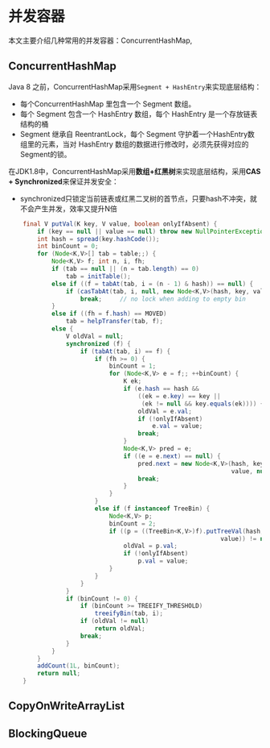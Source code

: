 # 并发容器
本文主要介绍几种常用的并发容器：ConcurrentHashMap, 

## ConcurrentHashMap
Java 8 之前，ConcurrentHashMap采用`Segment + HashEntry`来实现底层结构：


- 每个ConcurrentHashMap 里包含一个 Segment 数组。
- 每个 Segment 包含一个 HashEntry 数组，每个 HashEntry 是一个存放链表结构的桶
- Segment 继承自 ReentrantLock，每个 Segment 守护着一个HashEntry数组里的元素，当对 HashEntry 数组的数据进行修改时，必须先获得对应的 Segment的锁。
  

在JDK1.8中，ConcurrentHashMap采用**数组+红黑树**来实现底层结构，采用**CAS + Synchronized**来保证并发安全：

- synchronized只锁定当前链表或红黑二叉树的首节点，只要hash不冲突，就不会产生并发，效率又提升N倍

``` java
    final V putVal(K key, V value, boolean onlyIfAbsent) {
        if (key == null || value == null) throw new NullPointerException();
        int hash = spread(key.hashCode());
        int binCount = 0;
        for (Node<K,V>[] tab = table;;) {
            Node<K,V> f; int n, i, fh;
            if (tab == null || (n = tab.length) == 0)
                tab = initTable();
            else if ((f = tabAt(tab, i = (n - 1) & hash)) == null) {
                if (casTabAt(tab, i, null, new Node<K,V>(hash, key, value, null)))
                    break;     // no lock when adding to empty bin
            }
            else if ((fh = f.hash) == MOVED)
                tab = helpTransfer(tab, f);
            else {
                V oldVal = null;
                synchronized (f) {
                    if (tabAt(tab, i) == f) {
                        if (fh >= 0) {
                            binCount = 1;
                            for (Node<K,V> e = f;; ++binCount) {
                                K ek;
                                if (e.hash == hash &&
                                    ((ek = e.key) == key ||
                                     (ek != null && key.equals(ek)))) {
                                    oldVal = e.val;
                                    if (!onlyIfAbsent)
                                        e.val = value;
                                    break;
                                }
                                Node<K,V> pred = e;
                                if ((e = e.next) == null) {
                                    pred.next = new Node<K,V>(hash, key,
                                                              value, null);
                                    break;
                                }
                            }
                        }
                        else if (f instanceof TreeBin) {
                            Node<K,V> p;
                            binCount = 2;
                            if ((p = ((TreeBin<K,V>)f).putTreeVal(hash, key,
                                                           value)) != null) {
                                oldVal = p.val;
                                if (!onlyIfAbsent)
                                    p.val = value;
                            }
                        }
                    }
                }
                if (binCount != 0) {
                    if (binCount >= TREEIFY_THRESHOLD)
                        treeifyBin(tab, i);
                    if (oldVal != null)
                        return oldVal;
                    break;
                }
            }
        }
        addCount(1L, binCount);
        return null;
    }
```

## CopyOnWriteArrayList

## BlockingQueue